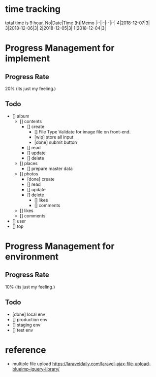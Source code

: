 # time tracking
total time is 9 hour.
No|Date|Time (h)|Memo
|:-|:-|:-|:-|
4|2018-12-07|3|
3|2018-12-06|3|
2|2018-12-05|3|
1|2018-12-04|3|

# Progress Management for implement
## Progress Rate
20% (its just my feeling.)
## Todo
- [] album
    - [] contents
        - [] create
            - [] File Type Validate for image file on front-end.
            - [wip] store all input
            - [done] submit button
        - [] read
        - [] update
        - [] delete
    - [] places
        - [] prepare master data
    - [] photos
        - [done] create
        - [] read
        - [] update
        - [] delete
            - [] likes
            - [] comments
    - [] likes
    - [] comments
- [] user
- [] top

# Progress Management for environment
## Progress Rate
10% (its just my feeling.)

## Todo
- [done] local env
- [] production env
- [] staging env
- [] test env

# reference
- multiple file upload
https://laraveldaily.com/laravel-ajax-file-upload-blueimp-jquery-library/
